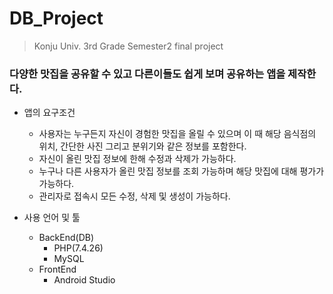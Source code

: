 # DB_Project
> Konju Univ. 3rd Grade Semester2 final project

### 다양한 맛집을 공유할 수 있고 다른이들도 쉽게 보며 공유하는 앱을 제작한다.
- 앱의 요구조건
    - 사용자는 누구든지 자신이 경험한 맛집을 올릴 수 있으며 이 때 해당 음식점의 위치, 간단한 사진 그리고 분위기와 같은 정보를 포함한다.
    - 자신이 올린 맛집 정보에 한해 수정과 삭제가 가능하다.
    - 누구나 다른 사용자가 올린 맛집 정보를 조회 가능하며 해당 맛집에 대해 평가가 가능하다.
    - 관리자로 접속시 모든 수정, 삭제 및 생성이 가능하다.

- 사용 언어 및 툴
  - BackEnd(DB)
    - PHP(7.4.26)
    - MySQL
  - FrontEnd
    - Android Studio
